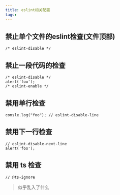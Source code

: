 ```yaml
---
title: eslint相关配置
tags: 
---
```

## 禁止单个文件的eslint检查(文件顶部)
```
/* eslint-disable */
```

## 禁止一段代码的检查
```
/* eslint-disable */
alert('foo');
/* eslint-enable */
```

## 禁用单行检查
```
consle.log("foo"); // eslint-disable-line
```

## 禁用下一行检查
```
// eslint-disable-next-line
alert('foo');
```

## 禁用 ts 检查
```
// @ts-ignore
```
> 似乎乱入了什么

